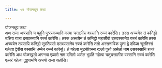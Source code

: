 ```yaml
---
title: ०७ योजनथूप कथा

---
```

योजनथूप कथा  
अथ राजा अञ्ञानि च बहूनि पुञ्ञकम्मानि कत्वा चत्तालीस वस्सानि रज्जं कारेसि। तस्स अच्चयेन तं कनिट्ठो उत्तिय राजा दसवस्सानि रज्जं कारेसि। तस्स अच्चयेन तं कनिट्ठो महासीवो दसवस्सानेव रज्जं कारेसि तस्स अच्चयेन तस्सापि कनिट्ठो सूरतिस्सो दसवस्सानेव रज्जं कारेसि ततो अस्सनाविक पुत्ता द्वे दमिळा सूरतिस्सं गहेत्वा द्वेवीस वस्सानि धम्मेन रज्जं कारेसुं। ते गहेत्वा मुटसीवस्स रञ्ञो पुत्तो असेलो नाम दसवस्सानि रज्जं कारेसि अथ चोळरट्ठतो अगन्त्वा एळारो नाम दमिलो असेल भूपतिं गहेत्वा चतुचत्तालीस वस्सानि रज्जं कारेसि एळारं गहेत्वा दुट्ठगामणि अभयो राजा अहोसि।  